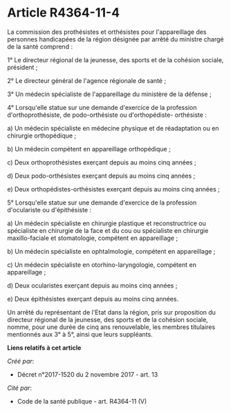 # Article R4364-11-4

La commission des prothésistes et orthésistes pour l'appareillage des personnes handicapées de la région désignée par arrêté
du ministre chargé de la santé comprend :

1° Le directeur régional de la jeunesse, des sports et de la cohésion sociale, président ;

2° Le directeur général de l'agence régionale de santé ;

3° Un médecin spécialiste de l'appareillage du ministère de la défense ;

4° Lorsqu'elle statue sur une demande d'exercice de la profession d'orthoprothésiste, de podo-orthésiste ou d'orthopédiste-
orthésiste :

a) Un médecin spécialiste en médecine physique et de réadaptation ou en chirurgie orthopédique ;

b) Un médecin compétent en appareillage orthopédique ;

c) Deux orthoprothésistes exerçant depuis au moins cinq années ;

d) Deux podo-orthésistes exerçant depuis au moins cinq années ;

e) Deux orthopédistes-orthésistes exerçant depuis au moins cinq années ;

5° Lorsqu'elle statue sur une demande d'exercice de la profession d'oculariste ou d'épithésiste :

a) Un médecin spécialiste en chirurgie plastique et reconstructrice ou spécialiste en chirurgie de la face et du cou ou
spécialiste en chirurgie maxillo-faciale et stomatologie, compétent en appareillage ;

b) Un médecin spécialiste en ophtalmologie, compétent en appareillage ;

c) Un médecin spécialiste en otorhino-laryngologie, compétent en appareillage ;

d) Deux ocularistes exerçant depuis au moins cinq années ;

e) Deux épithésistes exerçant depuis au moins cinq années.

Un arrêté du représentant de l'Etat dans la région, pris sur proposition du directeur régional de la jeunesse, des sports et
de la cohésion sociale, nomme, pour une durée de cinq ans renouvelable, les membres titulaires mentionnés aux 3° à 5°, ainsi
que leurs suppléants.

**Liens relatifs à cet article**

_Créé par_:

  - Décret n°2017-1520 du 2 novembre 2017 - art. 13

_Cité par_:

  - Code de la santé publique - art. R4364-11 (V)
